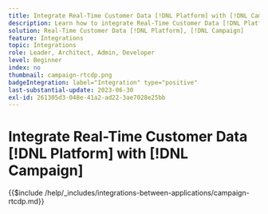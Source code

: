 ```yaml
---
title: Integrate Real-Time Customer Data [!DNL Platform] with [!DNL Campaign]
description: Learn how to integrate Real-Time Customer Data [!DNL Platform] with [!DNL Campaign]
solution: Real-Time Customer Data [!DNL Platform], [!DNL Campaign]
feature: Integrations
topic: Integrations
role: Leader, Architect, Admin, Developer
level: Beginner
index: no
thumbnail: campaign-rtcdp.png
badgeIntegration: label="Integration" type="positive"
last-substantial-update: 2023-06-30
exl-id: 261305d3-048e-41a2-ad22-3ae7028e25bb
---
```

# Integrate Real-Time Customer Data [!DNL Platform] with [!DNL Campaign]

{{$include /help/_includes/integrations-between-applications/campaign-rtcdp.md}}
